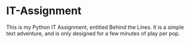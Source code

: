 # IT-Assignment
This is my Python IT Assignment, entitled Behind the Lines.
It is a simple text adventure, and is only designed for a few minutes of play per pop.
